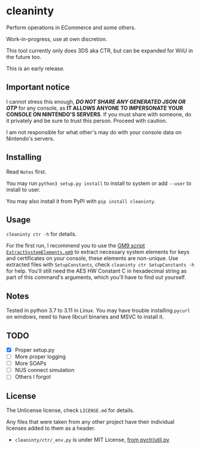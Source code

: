 # cleaninty

Perform operations in ECommerce and some others.

Work-in-progress, use at own discretion.

This tool currently only does 3DS aka CTR, but can be expanded for WiiU in the future too.

This is an early release.

## Important notice

I cannot stress this enough, ***DO NOT SHARE ANY GENERATED JSON OR OTP*** for any console, as **IT ALLOWS ANYONE TO IMPERSONATE YOUR CONSOLE ON NINTENDO'S SERVERS**. If you must share with someone, do it privately and be sure to trust this person. Proceed with caution.

I am not responsible for what other's may do with your console data on Nintendo's servers.

## Installing

Read `Notes` first.

You may run `python3 setup.py install` to install to system or add `--user` to install to user.

You may also install it from PyPI with `pip install cleaninty`.

## Usage

`cleaninty ctr -h` for details.

For the first run, I recommend you to use the [GM9 script `ExtractSystemElements.gm9`](https://raw.githubusercontent.com/luigoalma/cleaninty/master/gm9scripts/ExtractSystemElements.gm9) to extract necessary system elements for keys and certificates on your console, these elements are non-unique. Use extracted files with `SetupConstants`, check `cleaninty ctr SetupConstants -h` for help. You'll still need the AES HW Constant C in hexadecimal string as part of this command's arguments, which you'll have to find out yourself.

## Notes

Tested in python 3.7 to 3.11 in Linux. You may have trouble installing `pycurl` on windows, need to have libcurl binaries and MSVC to install it.

## TODO

- [x] Proper setup.py
- [ ] More proper logging
- [ ] More SOAPs
- [ ] NUS connect simulation
- [ ] Others I forgot

## License

The Unlicense license, check `LICENSE.md` for details.

Any files that were taken from any other project have their individual licenses added to them as a header.
* `cleaninty/ctr/_env.py` is under MIT License, [from pyctr/util.py](https://github.com/ihaveamac/pyctr/blob/854af753baec34e6b2313730b8d81c6ea777e3eb/pyctr/util.py)
